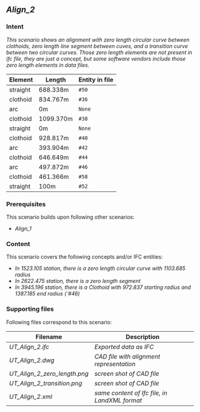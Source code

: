 ## *Align_2*

### Intent

*This scenario shows an alignment with zero length circular curve between clothoids, zero length line segment between cuves, and a transition curve between two circular curves. Those zero length elements are not present in ifc file, they are just a concept, but some software vendors include those zero length elements in data files.*

| Element | Length | Entity in file |
|----|----|----|
| straight | 688.338m  | `#50` |
| clothoid | 834.767m  | `#36` |
| arc      | 0m        | `None`|
| clothoid | 1099.370m | `#38` |
| straight | 0m        | `None`|
| clothoid | 928.817m  | `#40` |
| arc	   | 393.904m  | `#42` |
| clothoid | 646.649m  | `#44` |
| arc      | 497.872m  | `#46` |
| clothoid | 461.366m  | `#58` |
| straight | 100m      | `#52` |

### Prerequisites

This scenario builds upon following other scenarios:
- *Align_1*

### Content

This scenario covers the following concepts and/or IFC entities:
- *In 1523.105 station, there is a zero length circular curve with 1103.685 radius*
- *In 2622.475 station, there is a zero length segment*
- *In 3945.196 station, there is a Clothoid with 972.837 starting radius and 1387.185 end radius (`#46)*

### Supporting files

Following files correspond to this scenario:

| Filename                     | Description                               |
|------------------------------|-------------------------------------------|
| *UT_Align_2.ifc*             | *Exported data as IFC*             |
| *UT_Align_2.dwg*             | *CAD file with alignment representation* |
| *UT_Align_2_zero_length.png* | *screen shot of CAD file*                 |
| *UT_Align_2_transition.png*  | *screen shot of CAD file*                 |
| *UT_Align_2.xml*             | *same content of Ifc file, in LandXML format* |
  
